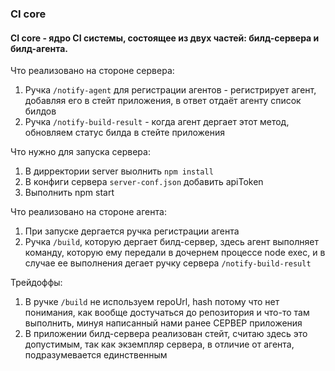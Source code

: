 ### CI core

#### CI core - ядро CI системы, состоящее из двух частей: билд-сервера и билд-агента.

Что реализовано на стороне сервера:

1. Ручка `/notify-agent` для регистрации агентов - регистрирует агент, добавляя его в стейт приложения, в ответ отдаёт агенту список билдов
1. Ручка `/notify-build-result` - когда агент дергает этот метод, обновляем статус билда в стейте приложения

Что нужно для запуска сервера:

1. В дирректории server выолнить `npm install`
1. В конфиги сервера `server-conf.json` добавить apiToken
1. Выполнить npm start

Что реализовано на стороне агента:

1. При запуске дергается ручка регистрации агента
1. Ручка `/build`, которую дергает билд-сервер, здесь агент выполняет команду, которую ему передали в дочернем процессе node exec, и в случае ее выполнения дегает ручку сервера `/notify-build-result`

Трейдоффы:

1. В ручке `/build` не используем repoUrl, hash потому что нет понимания, как вообще достучаться до репозитория и что-то там выполнить, минуя написанный нами ранее СЕРВЕР приложения
1. В приложении билд-сервера реализован стейт, считаю здесь это допустимым, так как экземпляр сервера, в отличие от агента, подразумевается единственным
